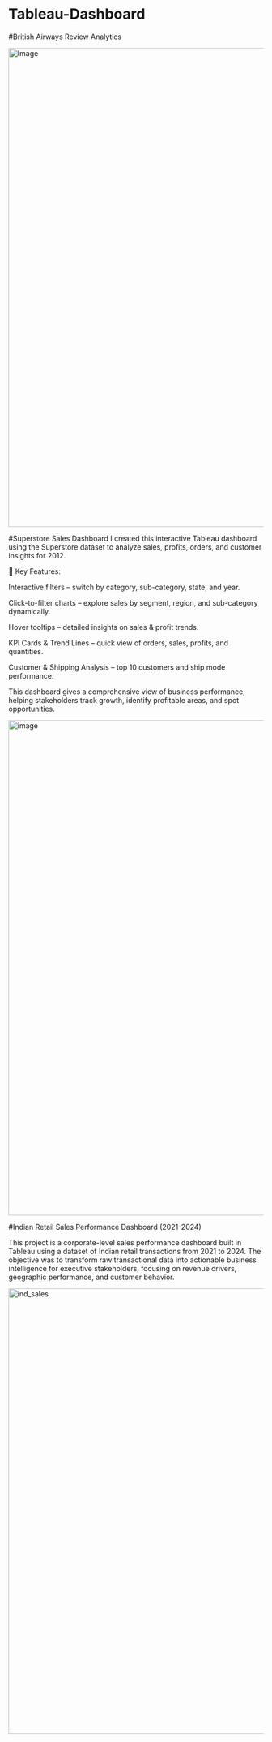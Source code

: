# Tableau-Dashboard

#British Airways Review Analytics

<img width="1398" height="944" alt="Image" src="https://github.com/user-attachments/assets/275b4b1f-f0d3-4012-ae1d-687c6522cb65" />

#Superstore Sales Dashboard 
I created this interactive Tableau dashboard using the Superstore dataset to analyze sales, profits, orders, and customer insights for 2012.

🔹 Key Features:

Interactive filters – switch by category, sub-category, state, and year.

Click-to-filter charts – explore sales by segment, region, and sub-category dynamically.

Hover tooltips – detailed insights on sales & profit trends.

KPI Cards & Trend Lines – quick view of orders, sales, profits, and quantities.

Customer & Shipping Analysis – top 10 customers and ship mode performance.

This dashboard gives a comprehensive view of business performance, helping stakeholders track growth, identify profitable areas, and spot opportunities.

<img width="1552" height="976" alt="image" src="https://github.com/user-attachments/assets/a22c00da-a4a4-4850-b486-909c5f6ed4db" />

#Indian Retail Sales Performance Dashboard (2021-2024)

This project is a corporate-level sales performance dashboard built in Tableau using a dataset of Indian retail transactions from 2021 to 2024. The objective was to transform raw transactional data into actionable business intelligence for executive stakeholders, focusing on revenue drivers, geographic performance, and customer behavior.

<img width="1264" height="878" alt="ind_sales" src="https://github.com/user-attachments/assets/f8f4f9a6-086a-4ae2-a183-e6931ae1ffcd" />
